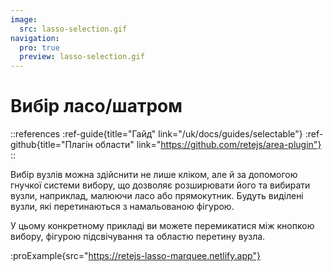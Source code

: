 ```yaml
---
image:
  src: lasso-selection.gif
navigation:
  pro: true
  preview: lasso-selection.gif
---
```


# Вибір ласо/шатром

::references
:ref-guide{title="Гайд" link="/uk/docs/guides/selectable"}
:ref-github{title="Плагін области" link="https://github.com/retejs/area-plugin"}
::

Вибір вузлів можна здійснити не лише кліком, але й за допомогою гнучкої системи вибору, що дозволяє розширювати його та вибирати вузли, наприклад, малюючи ласо або прямокутник. Будуть виділені вузли, які перетинаються з намальованою фігурою.

У цьому конкретному прикладі ви можете перемикатися між кнопкою вибору, фігурою підсвічування та областю перетину вузла.

:proExample{src="https://retejs-lasso-marquee.netlify.app"}
